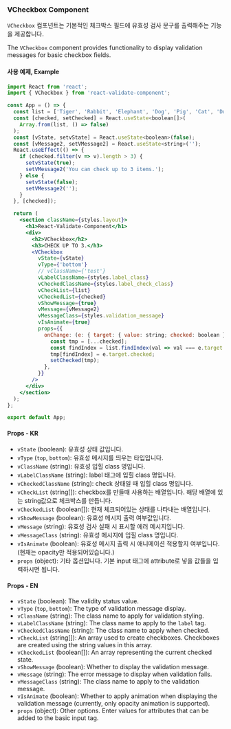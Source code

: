 ### VCheckbox Component

`VCheckbox` 컴포넌트는 기본적인 체크박스 필드에 유효성 검사 문구를 출력해주는 기능을 제공합니다.

The `VCheckbox` component provides functionality to display validation messages for basic checkbox fields.

#### 사용 예제, Example

```jsx
import React from 'react';
import { VCheckbox } from 'react-validate-component';

const App = () => {
  const list = ['Tiger', 'Rabbit', 'Elephant', 'Dog', 'Pig', 'Cat', 'Duck'];
  const [checked, setChecked] = React.useState<boolean[]>(
    Array.from(list, () => false)
  );
  const [vState, setvState] = React.useState<boolean>(false);
  const [vMessage2, setVMessage2] = React.useState<string>('');
  React.useEffect(() => {
    if (checked.filter(v => v).length > 3) {
      setvState(true);
      setVMessage2('You can check up to 3 items.');
    } else {
      setvState(false);
      setVMessage2('');
    }
  }, [checked]);

  return (
    <section className={styles.layout}>
      <h1>React-Validate-Component</h1>
      <div>
        <h2>VCheckbox</h2>
        <h3>CHECK UP TO 3.</h3>
        <VCheckbox
          vState={vState}
          vType={'bottom'}
          // vClassName={'test'}
          vLabelClassName={styles.label_class}
          vCheckedClassName={styles.label_check_class}
          vCheckList={list}
          vCheckedList={checked}
          vShowMessage={true}
          vMessage={vMessage2}
          vMessageClass={styles.validation_message}
          vIsAnimate={true}
          props={{
            onChange: (e: { target: { value: string; checked: boolean } }) => {
              const tmp = [...checked];
              const findIndex = list.findIndex(val => val === e.target.value);
              tmp[findIndex] = e.target.checked;
              setChecked(tmp);
            },
          }}
        />
      </div>
    </section>
  );
};

export default App;
```

#### Props - KR

- `vState` (boolean): 유효성 상태 값입니다.
- `vType` (`top`, `bottom`): 유효성 메시지를 띄우는 타입입니다.
- `vClassName` (string): 유효성 입힐 class 명입니다.
- `vLabelClassName` (string): label 태그에 입힐 class 명입니다.
- `vCheckedClassName` (string): check 상태일 때 입힐 class 명입니다.
- `vCheckList` (string[]): checkbox를 만들때 사용하는 배열입니다. 해당 배열에 있는 string값으로 체크박스를 만듭니다.
- `vCheckedList` (boolean[]): 현재 체크되어있는 상태를 나타내는 배열입니다.
- `vShowMessage` (boolean): 유효성 메시지 출력 여부값입니다.
- `vMessage` (string): 유효성 검사 실패 시 표시할 에러 메시지입니다.
- `vMessageClass` (string): 유효성 메시지에 입힐 class 명입니다.
- `vIsAnimate` (boolean): 유효성 메시지 출력 시 애니메이션 적용할지 여부입니다. (현재는 opacity만 적용되어있습니다.)
- `props` (object): 기타 옵션입니다. 기본 input 태그에 attribute로 넣을 값들을 입력하시면 됩니다.

#### Props - EN

- `vState` (boolean): The validity status value.
- `vType` (`top`, `bottom`): The type of validation message display.
- `vClassName` (string): The class name to apply for validation styling.
- `vLabelClassName` (string): The class name to apply to the `label` tag.
- `vCheckedClassName` (string): The class name to apply when checked.
- `vCheckList` (string[]): An array used to create checkboxes. Checkboxes are created using the string values in this array.
- `vCheckedList` (boolean[]): An array representing the current checked state.
- `vShowMessage` (boolean): Whether to display the validation message.
- `vMessage` (string): The error message to display when validation fails.
- `vMessageClass` (string): The class name to apply to the validation message.
- `vIsAnimate` (boolean): Whether to apply animation when displaying the validation message (currently, only opacity animation is supported).
- `props` (object): Other options. Enter values for attributes that can be added to the basic input tag.
